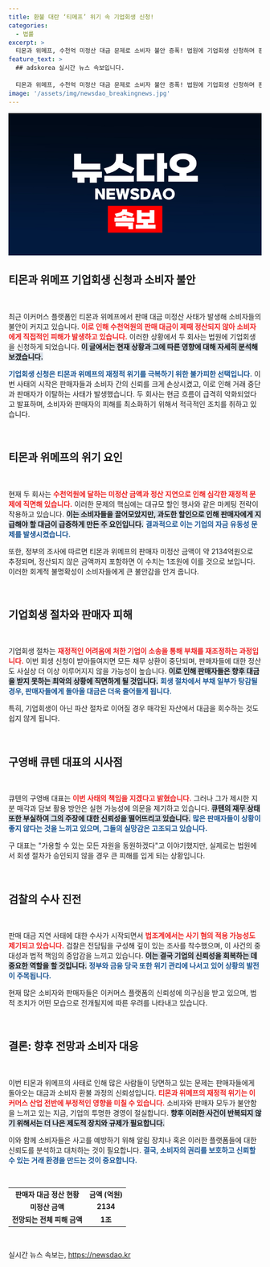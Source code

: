 ```yaml
---
title: 환불 대란 ‘티메프’ 위기 속 기업회생 신청!
categories:
  - 법률
excerpt: >
  티몬과 위메프, 수천억 미정산 대금 문제로 소비자 불안 증폭! 법원에 기업회생 신청하며 판매자 환불 대란 갈수록 심각. 대표, 지분 매각 의사 밝혔지만 진정성 논란. 정부는 수사 착수!
feature_text: >
  ## adskorea 실시간 뉴스 속보입니다.

  티몬과 위메프, 수천억 미정산 대금 문제로 소비자 불안 증폭! 법원에 기업회생 신청하며 판매자 환불 대란 갈수록 심각. 대표, 지분 매각 의사 밝혔지만 진정성 논란. 정부는 수사 착수!
image: '/assets/img/newsdao_breakingnews.jpg'
---
```


<p><img src="/assets/img/newsdao_breakingnews.jpg" alt="adskorea 속보" /></p>

<h2 data-ke-size="size26">티몬과 위메프 기업회생 신청과 소비자 불안</h2>

<p data-ke-size="size16">&nbsp;</p>

<p>최근 이커머스 플랫폼인 티몬과 위메프에서 판매 대금 미정산 사태가 발생해 소비자들의 불안이 커지고 있습니다. <b><span style="color: #ee2323;">이로 인해 수천억원의 판매 대금이 제때 정산되지 않아 소비자에게 직접적인 피해가 발생하고 있습니다.</span></b> 이러한 상황에서 두 회사는 법원에 기업회생을 신청하게 되었습니다. <b><span style="background-color: #21538527;">이 글에서는 현재 상황과 그에 따른 영향에 대해 자세히 분석해보겠습니다.</span></b> </p>

<p><b><span style="color: #1a5490;">기업회생 신청은 티몬과 위메프의 재정적 위기를 극복하기 위한 불가피한 선택입니다.</span></b> 이번 사태의 시작은 판매자들과 소비자 간의 신뢰를 크게 손상시켰고, 이로 인해 거래 중단과 판매자가 이탈하는 사태가 발생했습니다. 두 회사는 현금 흐름이 급격히 악화되었다고 발표하며, 소비자와 판매자의 피해를 최소화하기 위해서 적극적인 조치를 취하고 있습니다. <b></b></p>

<p data-ke-size="size16">&nbsp;</p>

<h2 data-ke-size="size26">티몬과 위메프의 위기 요인</h2>

<p data-ke-size="size16">&nbsp;</p>

<p>현재 두 회사는 <b><span style="color: #ee2323;">수천억원에 달하는 미정산 금액과 정산 지연으로 인해 심각한 재정적 문제에 직면해 있습니다.</span></b> 이러한 문제의 핵심에는 대규모 할인 행사와 같은 마케팅 전략이 작용하고 있습니다. <b><span style="background-color: #21538527;">이는 소비자들을 끌어모았지만, 과도한 할인으로 인해 판매자에게 지급해야 할 대금이 급증하게 만든 주 요인입니다.</span></b> <b><span style="color: #1a5490;">결과적으로 이는 기업의 자금 유동성 문제를 발생시켰습니다.</span></b></p>

<p>또한, 정부의 조사에 따르면 티몬과 위메프의 판매자 미정산 금액이 약 2134억원으로 추정되며, 정산되지 않은 금액까지 포함하면 이 수치는 1조원에 이를 것으로 보입니다. 이러한 회계적 불명확성이 소비자들에게 큰 불안감을 안겨 줍니다. <b></b></p>

<p data-ke-size="size16">&nbsp;</p>

<h2 data-ke-size="size26">기업회생 절차와 판매자 피해</h2>

<p data-ke-size="size16">&nbsp;</p>

<p>기업회생 절차는 <b><span style="color: #ee2323;">재정적인 어려움에 처한 기업이 소송을 통해 부채를 재조정하는 과정입니다.</span></b> 이번 회생 신청이 받아들여지면 모든 채무 상환이 중단되며, 판매자들에 대한 정산도 사실상 더 이상 이루어지지 않을 가능성이 높습니다. <b><span style="background-color: #21538527;">이로 인해 판매자들은 향후 대금을 받지 못하는 최악의 상황에 직면하게 될 것입니다.</span></b> <b><span style="color: #1a5490;">회생 절차에서 부채 일부가 탕감될 경우, 판매자들에게 돌아올 대금은 더욱 줄어들게 됩니다.</span></b></p>

<p>특히, 기업회생이 아닌 파산 절차로 이어질 경우 매각된 자산에서 대금을 회수하는 것도 쉽지 않게 됩니다. <b></b> </p>

<p data-ke-size="size16">&nbsp;</p>

<h2 data-ke-size="size26">구영배 큐텐 대표의 시사점</h2>

<p data-ke-size="size16">&nbsp;</p>

<p>큐텐의 구영배 대표는 <b><span style="color: #ee2323;">이번 사태의 책임을 지겠다고 밝혔습니다.</span></b> 그러나 그가 제시한 지분 매각과 담보 활용 방안은 실현 가능성에 의문을 제기하고 있습니다. <b><span style="background-color: #21538527;">큐텐의 재무 상태 또한 부실하여 그의 주장에 대한 신뢰성을 떨어뜨리고 있습니다.</span></b> <b><span style="color: #1a5490;">많은 판매자들이 상황이 좋지 않다는 것을 느끼고 있으며, 그들의 실망감은 고조되고 있습니다.</span></b></p>

<p>구 대표는 "가용할 수 있는 모든 자원을 동원하겠다"고 이야기했지만, 실제로는 법원에서 회생 절차가 승인되지 않을 경우 큰 피해를 입게 되는 상황입니다. <b></b></p>

<p data-ke-size="size16">&nbsp;</p>

<h2 data-ke-size="size26">검찰의 수사 진전</h2>

<p data-ke-size="size16">&nbsp;</p>

<p>판매 대금 지연 사태에 대한 수사가 시작되면서 <b><span style="color: #ee2323;">법조계에서는 사기 혐의 적용 가능성도 제기되고 있습니다.</span></b> 검찰은 전담팀을 구성해 깊이 있는 조사를 착수했으며, 이 사건의 중대성과 법적 책임의 중압감을 느끼고 있습니다. <b><span style="background-color: #21538527;">이는 결국 기업의 신뢰성을 회복하는 데 중요한 역할을 할 것입니다.</span></b> <b><span style="color: #1a5490;">정부와 금융 당국 또한 위기 관리에 나서고 있어 상황의 발전이 주목됩니다.</span></b></p>

<p>현재 많은 소비자와 판매자들은 이커머스 플랫폼의 신뢰성에 의구심을 받고 있으며, 법적 조치가 어떤 모습으로 전개될지에 따른 우려를 나타내고 있습니다. <b></b></p>

<p data-ke-size="size16">&nbsp;</p>

<h2 data-ke-size="size26">결론: 향후 전망과 소비자 대응</h2>

<p data-ke-size="size16">&nbsp;</p>

<p>이번 티몬과 위메프의 사태로 인해 많은 사람들이 당면하고 있는 문제는 판매자들에게 돌아오는 대금과 소비자 환불 과정의 신뢰성입니다. <b><span style="color: #ee2323;">티몬과 위메프의 재정적 위기는 이커머스 산업 전반에 부정적인 영향을 미칠 수 있습니다.</span></b> 소비자와 판매자 모두가 불안함을 느끼고 있는 지금, 기업의 투명한 경영이 절실합니다. <b><span style="background-color: #21538527;">향후 이러한 사건이 반복되지 않기 위해서는 더 나은 제도적 장치와 규제가 필요합니다.</span></b> </p>

<p>이와 함께 소비자들은 사고를 예방하기 위해 알림 장치나 혹은 이러한 플랫폼들에 대한 신뢰도를 분석하고 대처하는 것이 필요합니다. <b><span style="color: #1a5490;">결국, 소비자의 권리를 보호하고 신뢰할 수 있는 거래 환경을 만드는 것이 중요합니다.</span></b></p>

<p data-ke-size="size16">&nbsp;</p> 

<table>
  <tr>
    <td style="text-align: center; height: 17px;"><b>판매자 대금 정산 현황</b></td>
    <td style="text-align: center; height: 17px;"><b>금액 (억원)</b></td>
  </tr>
  <tr>
    <td style="text-align: center; height: 17px;"><b>미정산 금액</b></td>
    <td style="text-align: center; height: 17px;"><b>2134</b></td>
  </tr>
  <tr>
    <td style="text-align: center; height: 17px;"><b>전망되는 전체 피해 금액</b></td>
    <td style="text-align: center; height: 17px;"><b>1조</b></td>
  </tr>
</table>

<p data-ke-size="size16">&nbsp;</p>
실시간 뉴스 속보는, <a href="https://newsdao.kr" rel="dofollow">https://newsdao.kr</a>


